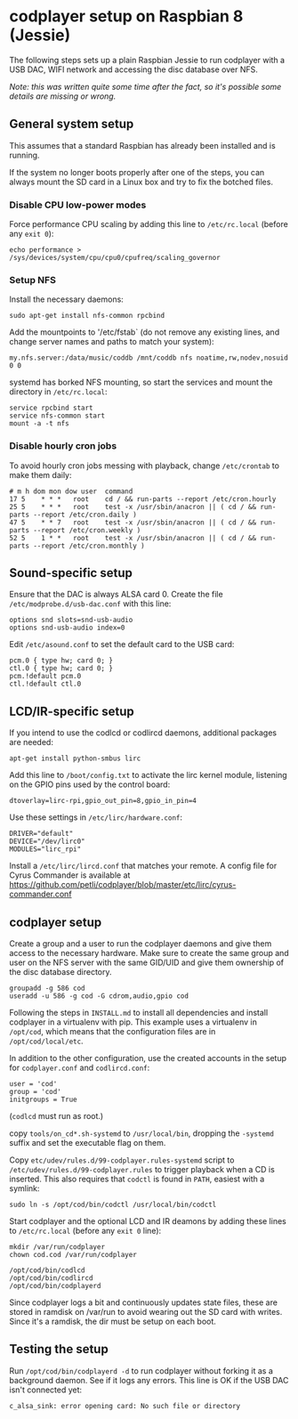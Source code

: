 codplayer setup on Raspbian 8 (Jessie)
======================================

The following steps sets up a plain Raspbian Jessie to run codplayer
with a USB DAC, WIFI network and accessing the disc database over NFS.

*Note: this was written quite some time after the fact, so it's
possible some details are missing or wrong.*


General system setup
--------------------

This assumes that a standard Raspbian has already been installed and
is running.

If the system no longer boots properly after one of the steps, you can
always mount the SD card in a Linux box and try to fix the botched
files.

### Disable CPU low-power modes

Force performance CPU scaling by adding this line to `/etc/rc.local`
(before any `exit 0`):

    echo performance > /sys/devices/system/cpu/cpu0/cpufreq/scaling_governor

### Setup NFS

Install the necessary daemons:

    sudo apt-get install nfs-common rpcbind

Add the mountpoints to '/etc/fstab` (do not remove any existing lines, and change server names and paths to match your system):

    my.nfs.server:/data/music/coddb /mnt/coddb nfs noatime,rw,nodev,nosuid 0 0

systemd has borked NFS mounting, so start the services and mount the
directory in `/etc/rc.local`:

    service rpcbind start
    service nfs-common start
    mount -a -t nfs


### Disable hourly cron jobs

To avoid hourly cron jobs messing with playback, change `/etc/crontab` to make them daily:

```
# m h dom mon dow user	command
17 5	* * *	root    cd / && run-parts --report /etc/cron.hourly
25 5	* * *	root	test -x /usr/sbin/anacron || ( cd / && run-parts --report /etc/cron.daily )
47 5	* * 7	root	test -x /usr/sbin/anacron || ( cd / && run-parts --report /etc/cron.weekly )
52 5	1 * *	root	test -x /usr/sbin/anacron || ( cd / && run-parts --report /etc/cron.monthly )
```


Sound-specific setup
--------------------

Ensure that the DAC is always ALSA card 0.  Create the file
`/etc/modprobe.d/usb-dac.conf` with this line:

    options snd slots=snd-usb-audio
    options snd-usb-audio index=0
    
Edit `/etc/asound.conf` to set the default card to the USB card:

    pcm.0 { type hw; card 0; }
    ctl.0 { type hw; card 0; }
    pcm.!default pcm.0
    ctl.!default ctl.0


LCD/IR-specific setup
---------------------

If you intend to use the codlcd or codlircd daemons, additional
packages are needed:

    apt-get install python-smbus lirc

Add this line to `/boot/config.txt` to activate the lirc kernel
module, listening on the GPIO pins used by the control board:

    dtoverlay=lirc-rpi,gpio_out_pin=8,gpio_in_pin=4

Use these settings in `/etc/lirc/hardware.conf`:

    DRIVER="default"
    DEVICE="/dev/lirc0"
    MODULES="lirc_rpi"

Install a `/etc/lirc/lircd.conf` that matches your remote.  A config
file for Cyrus Commander is available at
https://github.com/petli/codplayer/blob/master/etc/lirc/cyrus-commander.conf


codplayer setup
---------------

Create a group and a user to run the codplayer daemons and give them
access to the necessary hardware.  Make sure to create the same group
and user on the NFS server with the same GID/UID and give them
ownership of the disc database directory.

    groupadd -g 586 cod
    useradd -u 586 -g cod -G cdrom,audio,gpio cod

Following the steps in `INSTALL.md` to install all dependencies and
install codplayer in a virtualenv with pip.  This example uses a
virtualenv in `/opt/cod`, which means that the configuration files are
in `/opt/cod/local/etc`.

In addition to the other configuration, use the created accounts in
the setup for `codplayer.conf` and `codlircd.conf`:

    user = 'cod'
    group = 'cod'
    initgroups = True

(`codlcd` must run as root.)

copy `tools/on_cd*.sh-systemd` to `/usr/local/bin`, dropping the
`-systemd` suffix and set the executable flag on them.

Copy `etc/udev/rules.d/99-codplayer.rules-systemd` script to
`/etc/udev/rules.d/99-codplayer.rules` to trigger playback when a CD
is inserted.  This also requires that `codctl` is found in `PATH`,
easiest with a symlink:

    sudo ln -s /opt/cod/bin/codctl /usr/local/bin/codctl

Start codplayer and the optional LCD and IR deamons by adding these
lines to `/etc/rc.local` (before any `exit 0` line):

    mkdir /var/run/codplayer
    chown cod.cod /var/run/codplayer
    
    /opt/cod/bin/codlcd
    /opt/cod/bin/codlircd
    /opt/cod/bin/codplayerd

Since codplayer logs a bit and continuously updates state files, these
are stored in ramdisk on /var/run to avoid wearing out the SD card
with writes.  Since it's a ramdisk, the dir must be setup on each
boot.


## Testing the setup

Run `/opt/cod/bin/codplayerd -d` to run codplayer without forking it as a
background daemon.  See if it logs any errors.  This line is OK if the
USB DAC isn't connected yet:

    c_alsa_sink: error opening card: No such file or directory
